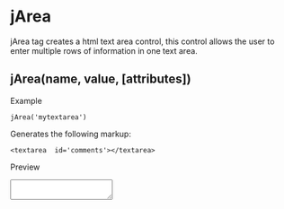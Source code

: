 # jArea

jArea tag creates a html text area control, this control allows the user to enter multiple rows of information in one text area.

## jArea(name, value, [attributes])

Example

    jArea('mytextarea')

Generates the following markup:

    <textarea  id='comments'></textarea>

Preview

<textarea  id='comments'></textarea>
